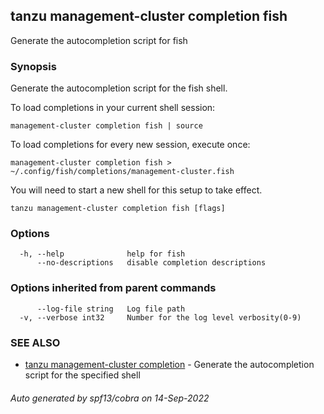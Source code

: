 ## tanzu management-cluster completion fish

Generate the autocompletion script for fish

### Synopsis

Generate the autocompletion script for the fish shell.

To load completions in your current shell session:

	management-cluster completion fish | source

To load completions for every new session, execute once:

	management-cluster completion fish > ~/.config/fish/completions/management-cluster.fish

You will need to start a new shell for this setup to take effect.


```
tanzu management-cluster completion fish [flags]
```

### Options

```
  -h, --help              help for fish
      --no-descriptions   disable completion descriptions
```

### Options inherited from parent commands

```
      --log-file string   Log file path
  -v, --verbose int32     Number for the log level verbosity(0-9)
```

### SEE ALSO

* [tanzu management-cluster completion](tanzu_management-cluster_completion.md)	 - Generate the autocompletion script for the specified shell

###### Auto generated by spf13/cobra on 14-Sep-2022
